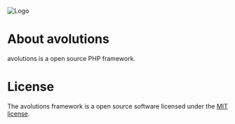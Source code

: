 ![Logo](http://framework.avolutions.de/logo.png)

# About avolutions
avolutions is a open source PHP framework.

# License
The avolutions framework is a open source software licensed under the [MIT license](https://opensource.org/licenses/MIT).
